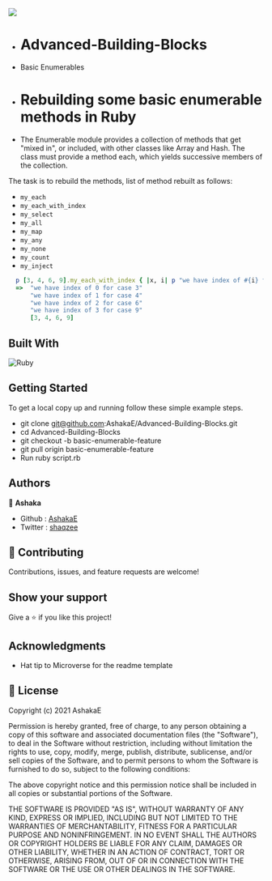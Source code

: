 ![](https://img.shields.io/badge/Microverse-blueviolet)

- # Advanced-Building-Blocks
- Basic Enumerables

- # Rebuilding some basic enumerable methods in Ruby 

- The Enumerable module provides a collection of methods that get "mixed in", or included, with other classes like Array and Hash. The class must provide a method each, which yields successive members of the collection.

The task is to rebuild the methods, list of method rebuilt as follows:
- `my_each`
- `my_each_with_index`
- `my_select`
- `my_all`
- `my_map`
- `my_any`
- `my_none`
- `my_count`
- `my_inject`

```ruby
  p [3, 4, 6, 9].my_each_with_index { |x, i| p "we have index of #{i} for case #{x}"}
  =>  "we have index of 0 for case 3"
      "we have index of 1 for case 4"
      "we have index of 2 for case 6"
      "we have index of 3 for case 9"
      [3, 4, 6, 9]
```


## Built With

![Ruby](https://www.vectorlogo.zone/logos/ruby-lang/ruby-lang-horizontal.svg)

## Getting Started

To get a local copy up and running follow these simple example steps.

- git clone git@github.com:AshakaE/Advanced-Building-Blocks.git
- cd Advanced-Building-Blocks
- git checkout -b basic-enumerable-feature
- git pull origin basic-enumerable-feature
- Run ruby script.rb


## Authors

👤 **Ashaka**

- Github : [AshakaE](https://github.com/AshakaE)
- Twitter : [shaqzee](https://twitter.com/shaqzee_)

## 🤝 Contributing

Contributions, issues, and feature requests are welcome!

## Show your support

Give a ⭐️ if you like this project!

## Acknowledgments

- Hat tip to Microverse for the readme template

## 📝 License

Copyright (c) 2021 AshakaE

Permission is hereby granted, free of charge, to any person obtaining a copy
of this software and associated documentation files (the "Software"), to deal
in the Software without restriction, including without limitation the rights
to use, copy, modify, merge, publish, distribute, sublicense, and/or sell
copies of the Software, and to permit persons to whom the Software is
furnished to do so, subject to the following conditions:

The above copyright notice and this permission notice shall be included in all
copies or substantial portions of the Software.

THE SOFTWARE IS PROVIDED "AS IS", WITHOUT WARRANTY OF ANY KIND, EXPRESS OR
IMPLIED, INCLUDING BUT NOT LIMITED TO THE WARRANTIES OF MERCHANTABILITY,
FITNESS FOR A PARTICULAR PURPOSE AND NONINFRINGEMENT. IN NO EVENT SHALL THE
AUTHORS OR COPYRIGHT HOLDERS BE LIABLE FOR ANY CLAIM, DAMAGES OR OTHER
LIABILITY, WHETHER IN AN ACTION OF CONTRACT, TORT OR OTHERWISE, ARISING FROM,
OUT OF OR IN CONNECTION WITH THE SOFTWARE OR THE USE OR OTHER DEALINGS IN THE
SOFTWARE.
